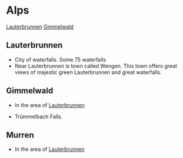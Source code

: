 # Alps

[Lauterbrunnen](#lauterbrunnen)
[Gimmelwald](#gimmelwald)

## Lauterbrunnen

- City of waterfalls. Some 75 waterfalls
- Near Lauterbrunnen is town called Wengen. This town offers great views of majestic green Lauterbrunnen and great waterfalls.

## Gimmelwald

- In the area of [Lauterbrunnen](#lauterbrunnen)

- Trümmelbach Falls.

## Murren

- In the area of [Lauterbrunnen](#lauterbrunnen)
